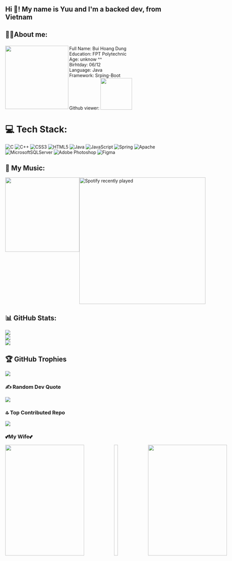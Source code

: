 <h2 align="left">Hi 👋! My name is Yuu and I'm a backed dev, from Vietnam</h2>

## 👨‍💼About me:
###
<img align="left" height="200" src="https://steamuserimages-a.akamaihd.net/ugc/1840295351736082145/10733971827716C1303F818A058E06A3E72E1BA9/?imw=512&&ima=fit&impolicy=Letterbox&imcolor=%23000000&letterbox=false"  />

###

<div align="left">
  <ul style="list-style: none;">
    <li>Full Name: Bui Hoang Dung</li>
    <li>Education: FPT Polytechnic</li>
    <li>Age: unknow ^^</li>
    <li>Birhtday: 06/12</li>
    <li>Language: Java</li>
    <li>Framework: Srping-Boot</li>
    <li>Github viewer: <img width = "100px" src="https://profile-counter.glitch.me/Whitechan2077/count.svg?"  /></li>
  </ul>
</div>

###



# 💻 Tech Stack:
![C](https://img.shields.io/badge/c-%2300599C.svg?style=for-the-badge&logo=c&logoColor=white) ![C++](https://img.shields.io/badge/c++-%2300599C.svg?style=for-the-badge&logo=c%2B%2B&logoColor=white) ![CSS3](https://img.shields.io/badge/css3-%231572B6.svg?style=for-the-badge&logo=css3&logoColor=white) ![HTML5](https://img.shields.io/badge/html5-%23E34F26.svg?style=for-the-badge&logo=html5&logoColor=white) ![Java](https://img.shields.io/badge/java-%23ED8B00.svg?style=for-the-badge&logo=java&logoColor=white) ![JavaScript](https://img.shields.io/badge/javascript-%23323330.svg?style=for-the-badge&logo=javascript&logoColor=%23F7DF1E) ![Spring](https://img.shields.io/badge/spring-%236DB33F.svg?style=for-the-badge&logo=spring&logoColor=white) ![Apache](https://img.shields.io/badge/apache-%23D42029.svg?style=for-the-badge&logo=apache&logoColor=white) ![MicrosoftSQLServer](https://img.shields.io/badge/Microsoft%20SQL%20Sever-CC2927?style=for-the-badge&logo=microsoft%20sql%20server&logoColor=white) ![Adobe Photoshop](https://img.shields.io/badge/adobephotoshop-%2331A8FF.svg?style=for-the-badge&logo=adobephotoshop&logoColor=white) 	![Figma](https://img.shields.io/badge/figma-%23F24E1E.svg?style=for-the-badge&logo=figma&logoColor=white)


## 🎵 My Music:
<div style="display: flex; justify-content: space-between;">
 <img style="display: block;"  width="235px"  src="https://spotify-github-profile.vercel.app/api/view?uid=5nmgziyeg38ohvmstk91rqd99&cover_image=true&theme=default&show_offline=false&background_color=121212&interchange=false" />  <a style="display: block;" href="https://open.spotify.com/user/5nmgziyeg38ohvmstk91rqd99">
                <img width="400px" src="https://spotify-recently-played-readme.vercel.app/api?user=5nmgziyeg38ohvmstk91rqd99&count=5" alt="Spotify recently played"  />
              </a>
</div>

## 📊 GitHub Stats:
![](https://github-readme-stats.vercel.app/api?username=Whitechan2077&theme=dark&hide_border=false&include_all_commits=false&count_private=false)<br/>
![](https://github-readme-streak-stats.herokuapp.com/?user=Whitechan2077&theme=dark&hide_border=false)<br/>
![](https://github-readme-stats.vercel.app/api/top-langs/?username=Whitechan2077&theme=dark&hide_border=false&include_all_commits=false&count_private=false&layout=compact)

## 🏆 GitHub Trophies
![](https://github-profile-trophy.vercel.app/?username=Whitechan2077&theme=radical&no-frame=false&no-bg=false&margin-w=4)

### ✍️ Random Dev Quote
![](https://quotes-github-readme.vercel.app/api?type=horizontal&theme=tokyonight)

### 🔝 Top Contributed Repo
![](https://github-contributor-stats.vercel.app/api?username=Whitechan2077&limit=5&theme=dark&combine_all_yearly_contributions=true)

### 💕My Wife💕
<div style="display: flex; justify-content: space-between; width:1155px;">
  <img src="https://wallpapers.com/images/featured/29znwv1okz1k7dgb.jpg" width="250px" height="350" style="display: block;"/>
  <img width="12" />
  <img src="https://static.zerochan.net/Ganyu.full.3917178.jpg" width="250px" height="350" style="display: block;"/>
  <img width="12" />
  <img src="https://image.civitai.com/xG1nkqKTMzGDvpLrqFT7WA/026e65b7-b5ce-451b-100b-c759657f2400/width=450/3978516830-1380816979-_ganyu%20_(genshin%20impact_),%201girl,%20ahoge,%20architecture,%20bangs,%20bare%20shoulders,%20bell,%20black%20gloves,%20black%20pantyhose,%20((blue%20hair)).jpeg" width="250px" height="350" style="display: block;"/>
</div>
<!-- Proudly created with GPRM ( https://gprm.itsvg.in ) -->


